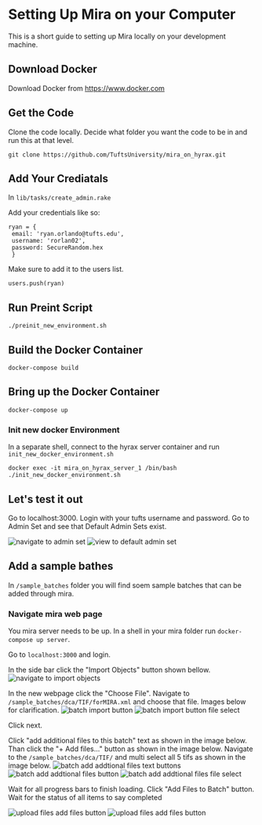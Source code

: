 # Setting Up Mira on your Computer
This is a short guide to setting up Mira locally on your development machine.


## Download Docker
Download Docker from https://www.docker.com

## Get the Code
Clone the code locally. Decide what folder you want the code to be in and run this at that level.
```
git clone https://github.com/TuftsUniversity/mira_on_hyrax.git
```

## Add Your Crediatals
In `lib/tasks/create_admin.rake`

Add your credentials like so:
```
ryan = {
 email: 'ryan.orlando@tufts.edu',
 username: 'rorlan02',
 password: SecureRandom.hex
 }
```
Make sure to add it to the users list.
```
users.push(ryan)
```

## Run Preint Script
`./preinit_new_environment.sh`


## Build the Docker Container 
```
docker-compose build
```

## Bring up the Docker Container
```
docker-compose up
```

### Init new docker Environment
In a separate shell, connect to the hyrax server container and run `init_new_docker_environment.sh`
```
docker exec -it mira_on_hyrax_server_1 /bin/bash
./init_new_docker_environment.sh
```


## Let's test it out
Go to localhost:3000. Login with your tufts username and password. Go to Admin Set and see that Default Admin Sets exist.


![navigate to admin set](Images/screen_shot_navigate_admin_set.png)
![view to default admin set](Images/screen_shot_view_default_admin_set.png)

## Add a sample bathes

In `/sample_batches` folder you will find soem sample batches that can be added through mira.

### Navigate mira web page

You mira server needs to be up. In a shell in your mira folder run `docker-compose up server`.

Go to `localhost:3000` and login.

In the side bar click the "Import Objects" button shown bellow.
![navigate to import objects](Images/screen_shot_navigate_import_objects.png)

In the new webpage click the "Choose File". Navigate to `/sample_batches/dca/TIF/forMIRA.xml` and choose that file. Images below for clarification.
![batch import button](Images/screen_shot_batch_import_button.png)
![batch import button file select](Images/screen_shot_batch_import_file_select.png)

Click next.

Click "add additional files to this batch" text as shown in the image below. Than click the "+ Add files..." button as shown in the image below. Navigate to the `/sample_batches/dca/TIF/` and multi select all 5 tifs as shown in the image below. 
![batch add addtional files text buttons](Images/screen_shot_batch_add_addtional_files_text_button.png)
![batch add addtional files button](Images/screen_shot_batch_add_addtional_files_button.png)
![batch add addtional files file select](Images/screen_shot_batch_add_addtional_files_file_select.png)

Wait for all progress bars to finish loading. Click "Add Files to Batch" button. Wait for the status of all items to say completed

![upload files add files button](Images/screen_shot_upload_files_add_files_button.png)
![upload files add files button](Images/screen_shot_batch_status_completed.png)